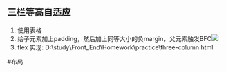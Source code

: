 ## 三栏等高自适应

1. 使用表格
2. 给子元素加上padding，然后加上同等大小的负margin，父元素触发BFC<img src="https://cdn.jsdelivr.net/gh/erichen1995/MarkdownPhotos@master/img/20201023102246.png"/>
3. flex
实现:
D:\study\Front_End\Homework\practice\three-column.html

#布局

